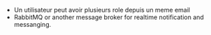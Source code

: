 * Un utilisateur peut avoir plusieurs role depuis un meme email
* RabbitMQ or another message broker for realtime notification and messanging.